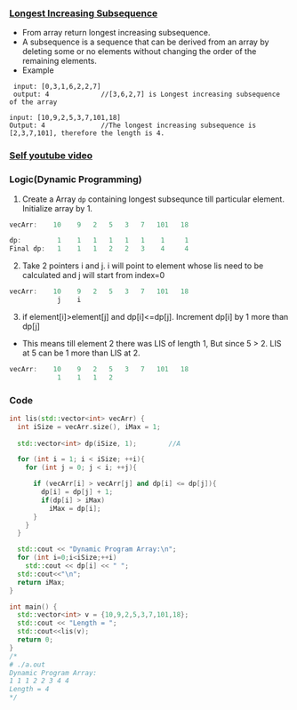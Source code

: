 ### [Longest Increasing Subsequence](https://leetcode.com/problems/longest-increasing-subsequence/)
- From array return longest increasing subsequence.
- A subsequence is a sequence that can be derived from an array by deleting some or no elements without changing the order of the remaining elements. 
- Example
```
 input: [0,3,1,6,2,2,7]
 output: 4             //[3,6,2,7] is Longest increasing subsequence of the array 

input: [10,9,2,5,3,7,101,18]
Output: 4              //The longest increasing subsequence is [2,3,7,101], therefore the length is 4.
```
### [Self youtube video](https://youtu.be/mqbCl4kyDmQ)

### Logic(Dynamic Programming)
1. Create a Array `dp` containing longest subsequnce till particular element. Initialize array by 1.
```c++
vecArr:    10    9   2   5   3   7   101   18

dp:         1    1   1   1   1   1    1     1
Final dp:   1    1   1   2   2   3    4     4
```
2. Take 2 pointers i and j. i will point to element whose lis need to be calculated and j will start from index=0
```c++
vecArr:    10    9   2   5   3   7   101   18
            j    i
```
3. if element[i]>element[j] and dp[i]<=dp[j]. Increment dp[i] by 1 more than dp[j]
  - This means till element 2 there was LIS of length 1, But since 5 > 2. LIS at 5 can be 1 more than LIS at 2.
```c++
vecArr:    10    9   2   5   3   7   101   18
            1    1   1   2
```

### Code
```c++
int lis(std::vector<int> vecArr) {
  int iSize = vecArr.size(), iMax = 1;
  
  std::vector<int> dp(iSize, 1);        //A

  for (int i = 1; i < iSize; ++i){
    for (int j = 0; j < i; ++j){

      if (vecArr[i] > vecArr[j] and dp[i] <= dp[j]){
        dp[i] = dp[j] + 1;
        if(dp[i] > iMax)
          iMax = dp[i];
      }
    }
  }

  std::cout << "Dynamic Program Array:\n";
  for (int i=0;i<iSize;++i)
    std::cout << dp[i] << " ";
  std::cout<<"\n";
  return iMax;
}

int main() {
  std::vector<int> v = {10,9,2,5,3,7,101,18};
  std::cout << "Length = ";
  std::cout<<lis(v);
  return 0;
}
/*
# ./a.out
Dynamic Program Array:
1 1 1 2 2 3 4 4
Length = 4
*/
```
